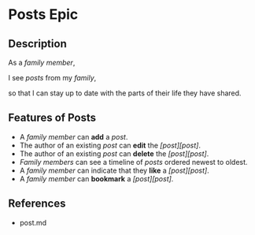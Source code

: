 
# Posts Epic  
  
## Description  
  
As a *family member*,  
  
I see *posts* from my *family*,    
  
so that I can stay up to date with the parts of their life they have shared.   
  
## Features of Posts  
  
- A *family member* can **add** a *post*.  
- The author of an existing *post* can **edit** the *[post][post]*.  
- The author of an existing *post* can **delete** the *[post][post]*.  
- *Family members* can see a timeline of *posts* ordered newest to oldest.  
- A *family member* can indicate that they **like** a *[post][post]*.  
- A *family member* can **bookmark** a *[post][post]*.

## References

- post.md
<!--stackedit_data:
eyJoaXN0b3J5IjpbLTM4MjM5MTU1NiwtNjU2NDUzMjU1LC01Nz
gyOTQ3NTgsMTk2ODU1NjkyOCwxMzYyMzQwNjg5XX0=
-->
